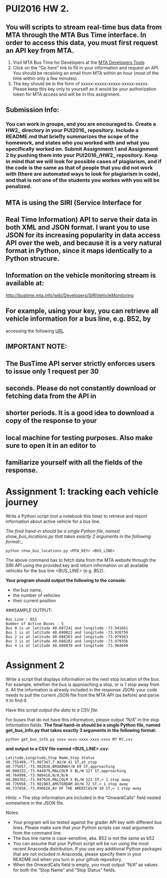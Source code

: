 # PUI2016 HW 2.

## You will scripts to stream real-time bus data from MTA through the MTA Bus Time interface. In order to access this data, you must first request an API key from MTA. 

  1. Visit MTA Bus Time for Developers at the [MTA Developers Tools](http://bustime.mta.info/wiki/Developers/Index)
  2. Click on the “Go here” link to fill in your information and request an API. You should be
  receiving an email from MTA within an hour (most of the time within only a few minutes).
  3. The key should be in the form of xxxxx-xxxxx-xxxxx-xxxxx-xxxxx. Please keep this key only to yourself as it would be your authorization token for MTA access and will be in this assignment. 


## Submission Info:
### You can work in groups, and you are encouraged to. Create a HW2\_<netID> directory in your PUI2016\_<netID> repository. Include a README.md that briefly summarizes the scope of the homework, and states who you worked with and what you specifically worked on.  Submit Assignment 1 and Assignment 2 by pushing them into your PUI2016\_<netID>/HW2\_<netID>  repository. Keep in mind that we will look for possible cases of plagiarism, and if the code is the same as that of people that you did not work with (there are automated ways to look for plagiarism in code), and that is not one of the students you workes with you will be penalized. 

  
## MTA is using the SIRI (Service Interface for
## Real Time Information) API to serve their data in both XML and JSON format. I want you to use JSON for its increasing popularity in data access API over the web, and because it is a very natural format in Python, since it maps identically to a Python strucure. 
## Information on the vehicle monitoring stream is available at:
http://bustime.mta.info/wiki/Developers/SIRIVehicleMonitoring
## For example, using your key, you can retrieve all vehicle information for a bus line, e.g. B52, by
accessing the following [URL](http://api.prod.obanyc.com/api/siri/vehiclemonitoring.json?key=YOUR_KEY&VehicleMonitoringDetailLevel=calls&LineRef=B52)

## IMPORTANT NOTE:
## The BusTime API server strictly enforces users to issue only 1 request per 30
## seconds. Please do not constantly download or fetching data from the API in
## shorter periods. It is a good idea to download a copy of the response to your
## local machine for testing purposes. Also make sure to open it in an editor to
## familiarize yourself with all the fields of the response.


# Assignment 1:  tracking each vehicle journey

Write a Python script (not a notebook this time) to retrieve and report information about active
vehicle for a bus line. 

__The final hand-in should be a single Python file, named
show_bus_locations_<netID>.py that takes exactly 2 arguments in the following format:__
```
python show_bus_locations.py <MTA_KEY> <BUS_LINE>
```

The above command has to fetch data from the MTA website through the SIRI API using the
provided key and return information on all available vehicles for the bus line <BUS_LINE> (e.g. B52). 

__Your program
should output the following to the console:__ 
- the bus name, 
- the number of vehicles
- their current position

###SAMPLE OUTPUT:
```
Bus Line : B52
Number of Active Buses : 5
Bus 0 is at latitude 40.687241 and longitude -73.941661
Bus 1 is at latitude 40.690822 and longitude -73.920759
Bus 2 is at latitude 40.688363 and longitude -73.979563
Bus 3 is at latitude 40.688282 and longitude -73.979356
Bus 4 is at latitude 40.686839 and longitude -73.964694
```


# Assignment 2

Write a script that displays information on the
next stop location of the bus. For example, whether the bus is approaching a stop, or is 1 stop
away from it. All the information is already included in the response JSON: your code needs to pull the current JSON file from the MTA API (as before) and parse it to find it. 

Have this script *output the data to a CSV file*. 

For buses that do not have this information,
please output “N/A” in the stop information fields. 
__The final hand-in should be a single Python
file, named get_bus_info.py that takes exactly 3 arguments in the following format:__
```
python get_bus_info.py xxxx-xxxx-xxxx-xxxx-xxxx M7 M7.csv
```
__and output to a CSV file named <BUS_LINE>.csv__:

```
Latitude,Longitude,Stop Name,Stop Status
40.755489,-73.987347,7 AV/W 41 ST,at stop
40.775657,-73.982036,BROADWAY/W 69 ST,approaching
40.808332,-73.944979,MALCOLM X BL/W 127 ST,approaching
40.764998,-73.980416,N/A,N/A
40.804702,-73.947620,MALCOLM X BL/W 122 ST,< 1 stop away
40.776950,-73.981983,AMSTERDAM AV/W 72 ST,< 1 stop away
40.737650,-73.996626,AV OF THE AMERICAS/W 18 ST,< 1 stop away
```

Hints:
• The stop information are included in the “OnwardCalls” field nested somewhere in the
JSON file.

Notes:

- Your program will be tested against the grader API key with different bus lines. Please
make sure that your Python scripts can read arguments from the command line.
- The bus line name is case-sensitive, aka. B52 is not the same as b52
- You can assume that your Python script will be run using the most recent Anaconda
distribution. If you use any additional Python packages that are not included in Anaconda,
please specify them in your README.md when you turn in your github repository.
- When the OnwardCalls field is empty, you must output “N/A” as values for both the “Stop
Name” and “Stop Status” fields.
